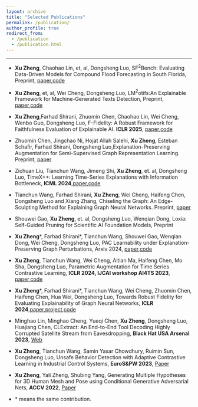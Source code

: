 ```yaml
---
layout: archive
title: "Selected Publications"
permalink: /publication/
author_profile: true
redirect_from:
  - /publication
  - /publication.html
---
```


-------
- **Xu Zheng**,  Chaohao Lin, et, al, Dongsheng Luo, SF$^2$Bench: Evaluating Data-Driven Models for Compound Flood Forecasting in South Florida, Preprint, [paper](https://placeholder),[code](https://github.com/AslanDing/SFBench)  

- **Xu Zheng**, et, al, Wei Cheng, Dongsheng Luo, LM$^2$otifs:An Explainable Framework for Machine-Generated Texts Detection, Preprint, [paper](https://placeholder),[code](https://placeholder)  

- **Xu Zheng**,Farhad Shirani, Zhuomin Chen, Chaohao Lin, Wei Cheng, Wenbo Guo, Dongsheng Luo, F-Fidelity: A Robust Framework for Faithfulness Evaluation of Explainable AI. **ICLR 2025**, [paper](https://arxiv.org/abs/2410.02970),[code](https://github.com/AslanDing/Finetune-Fidelity)  

- Zhuomin Chen, Jingchao Ni, Hojat Allah Salehi, **Xu Zheng**, Esteban Schafir, Farhad Shirani, Dongsheng Luo,Explanation-Preserving Augmentation for Semi-Supervised Graph Representation Learning. Preprint, [paper](https://arxiv.org/abs/2410.12657)

- Zichuan Liu, Tianchun Wang, Jimeng Shi, **Xu Zheng**, et. al, Dongsheng Luo, TimeX++: Learning Time-Series Explanations with Information Bottleneck, **ICML 2024**,[paper](https://arxiv.org/html/2405.09308v1),[code](https://github.com/zichuan-liu/TimeXplusplus) 

- Tianchun Wang, Farhad Shirani, **Xu Zheng**, Wei Cheng, Haifeng Chen, Dongsheng Luo and Xiang Zhang, Chiseling the Graph: An Edge-Sculpting Method for Explaining Graph Neural Networks. Preprint, [paper](https://assets-eu.researchsquare.com/files/rs-5414037/v1_covered_6a0cd4e5-64f7-4fda-81e4-2cc81fe977da.pdf?c=1732871401)

- Shouwei Gao, **Xu Zheng**, et. al, Dongsheng Luo, Wenqian Dong, Loxia: Self-Guided Pruning for Scientific AI Foundation Models, Preprint 

- **Xu Zheng**\*, Farhad Shirani\*, Tianchun Wang, Shouwei Gao, Wenqian Dong, Wei Cheng, Dongsheng Luo, PAC Learnability under Explanation-Preserving Graph Perturbations, Arxiv 2024, [paper](https://arxiv.org/abs/2402.05039),[code](https://github.com/AslanDing/forICML24)

- **Xu Zheng**, Tianchun Wang, Wei Cheng, Aitian Ma, Haifeng Chen, Mo Sha, Dongsheng Luo, Parametric Augmentation for Time Series Contrastive Learning, **ICLR 2024, IJCAI workshop AI4TS 2023**, [paper](https://openreview.net/pdf?id=EIPLdFy3vp),[code](https://github.com/AslanDing/AutoTCL)

- **Xu Zheng**\*, Farhad Shirani\*, Tianchun Wang, Wei Cheng, Zhuomin Chen, Haifeng Chen, Hua Wei, Dongsheng Luo, Towards Robust Fidelity for Evaluating Explainability of Graph Neural Networks, **ICLR 2024**,[paper](https://openreview.net/pdf?id=up6hr4hIQH),[project](trustai4s-lab.github.io/fidelity.html),[code](https://github.com/AslanDing/Fidelity)

- Minghao Lin, Minghao Cheng, Yueqi Chen, **Xu Zheng**, Dongsheng Luo, Huajiang Chen, CLExtract: An End-to-End Tool Decoding Highly Corrupted Satellite Stream from Eavesdropping, **Black Hat USA Arsenal 2023**, [Web](https://www.blackhat.com/us-23/arsenal/schedule/#clextract-an-end-to-end-tool-decoding-highly-corrupted-satellite-stream-from-eavesdropping-31622)

- **Xu Zheng**, Tianchun Wang, Samin Yasar Chowdhury, Ruimin Sun, Dongsheng Luo, Unsafe Behavior Detection with Adaptive Contrastive Learning in Industrial Control Systems, **EuroS&PW 2023**, [Paper](https://ieeexplore.ieee.org/document/10190657)

- **Xu Zheng**, Yali Zheng, Shubing Yang, Generating Multiple Hypotheses for 3D Human Mesh and Pose using Conditional Generative Adversarial Nets, **ACCV 2022**, [Paper](https://openaccess.thecvf.com/content/ACCV2022/papers/Zheng_Generating_Multiple_Hypotheses_for_3D_Human_Mesh_and_Pose_using_ACCV_2022_paper.pdf)

- \* means the same contribution. 
